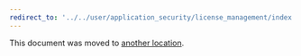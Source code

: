 ```yaml
---
redirect_to: '../../user/application_security/license_management/index.md'
---
```


This document was moved to [another location](../../user/application_security/license_management/index.md).
